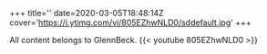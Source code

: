 +++
title=''
date=2020-03-05T18:48:14Z
cover='https://i.ytimg.com/vi/805EZhwNLD0/sddefault.jpg'
+++

All content belongs to GlennBeck.
{{< youtube 805EZhwNLD0 >}}
